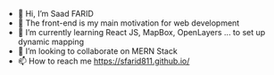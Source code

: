 - 👋 Hi, I’m Saad FARID
- 👀 The front-end is my main motivation for web development
- 🌱 I’m currently learning React JS, MapBox, OpenLayers ... to set up dynamic mapping
- 💞️ I’m looking to collaborate on MERN Stack 
- 📫 How to reach me https://sfarid811.github.io/ 

<!---
sfarid811/sfarid811 is a ✨ special ✨ repository because its `README.md` (this file) appears on your GitHub profile.
You can click the Preview link to take a look at your changes.
--->
